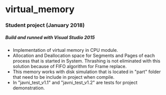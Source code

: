 # virtual_memory

### Student project (January 2018)
##### Build and runned with Visual Studio 2015

* Implementation of virtual memory in CPU module.
* Allocation and Deallocation space for Segments and Pages of each process that is started in System. Thrashing is not eliminated with this solution because of FIFO algorithm for Frame replace. 
* This memory works with disk simulation that is located in "part" folder that need to be include in project when compile.
* In "javni_test_v1.1" and "javni_test_v1.2" are tests for project demonstration.
